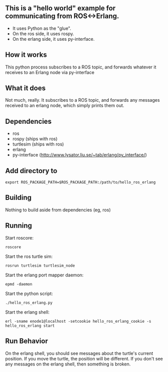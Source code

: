 
## This is a "hello world" example for communicating from ROS<->Erlang.

- It uses Python as the "glue".  
- On the ros side, it uses rospy.  
- On the erlang side, it uses py-interface.

## How it works
 
This python process subscribes to a ROS topic, and forwards whatever it
receives to an Erlang node via py-interface

## What it does

Not much, really.  It subscribes to a ROS topic, and forwards any messages received to an erlang node, which simply prints them out.

## Dependencies

- ros
- rospy (ships with ros)
- turtlesim (ships with ros)
- erlang
- py-interface (http://www.lysator.liu.se/~tab/erlang/py_interface/)

## Add directory to 

    export ROS_PACKAGE_PATH=$ROS_PACKAGE_PATH:/path/to/hello_ros_erlang

## Building

Nothing to build aside from dependencies (eg, ros)

## Running

Start roscore:

    roscore

Start the ros turtle sim:

    rosrun turtlesim turtlesim_node

Start the erlang port mapper daemon:

    epmd -daemon 

Start the python script:

    ./hello_ros_erlang.py

Start the erlang shell:

    erl -sname enode1@localhost -setcookie hello_ros_erlang_cookie -s hello_ros_erlang start


## Run Behavior

On the erlang shell, you should see messages about the turtle's current position.  If you move the turtle, the position will be different.  If you don't see any messages on the erlang shell, then something is broken.